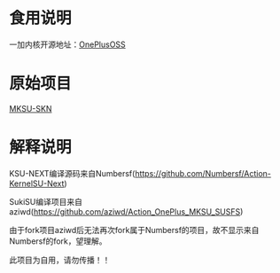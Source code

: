 # 食用说明
一加内核开源地址：[OnePlusOSS](https://github.com/OnePlusOSS/kernel_manifest)

# 原始项目
[MKSU-SKN](https://github.com/ShirkNeko/KernelSU)
# 解释说明
KSU-NEXT编译源码来自Numbersf(https://github.com/Numbersf/Action-KernelSU-Next)

SukiSU编译项目来自aziwd(https://github.com/aziwd/Action_OnePlus_MKSU_SUSFS)

由于fork项目aziwd后无法再次fork属于Numbersf的项目，故不显示来自Numbersf的fork，望理解。

此项目为自用，请勿传播！！
